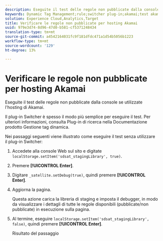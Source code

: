 ```yaml
---
description: Eseguite il test delle regole non pubblicate dalla console se utilizzate l'hosting di Akamai.
keywords: Dynamic Tag Management;rule;switcher plug-in;akamai;test akamai;unpublished rules;test unpublished rules;debug rule
solution: Experience Cloud,Analytics,Target
title: Verificare le regole non pubblicate per hosting Akamai
uuid: 979e3d74-8d96-47d0-b581-cf5371248434
translation-type: tm+mt
source-git-commit: a4542164031fc9f181dfdc471a1d54b5056b1223
workflow-type: tm+mt
source-wordcount: '129'
ht-degree: 13%

---
```



# Verificare le regole non pubblicate per hosting Akamai

Eseguite il test delle regole non pubblicate dalla console se utilizzate l&#39;hosting di Akamai.

Il plug-in Switcher è spesso il modo più semplice per eseguire il test. Per ulteriori informazioni, consulta Plug-in [](https://docs.adobe.com/content/help/en/dtm/using/resources/plugins/search-discovery-plugins.html) di ricerca nella Documentazione prodotto Gestione tag dinamica.

Nei passaggi seguenti viene illustrato come eseguire il test senza utilizzare il plug-in Switcher:

1. Accedete alla console Web sul sito e digitate `localStorage.setItem('sdsat_stagingLibrary', true)`.
1. Premere **[!UICONTROL Enter]**.
1. Digitare `_satellite.setDebug(true)`, quindi premere **[!UICONTROL Enter]**.
1. Aggiorna la pagina.

   Questa azione carica la libreria di staging e imposta il debugger, in modo da visualizzare i dettagli di tutte le regole disponibili (pubblicate/non pubblicate) in esecuzione sulla pagina.
1. Al termine, eseguire `localStorage.setItem('sdsat_stagingLibrary', false)`, quindi premere **[!UICONTROL Enter]**.

   Risultato del passaggio
